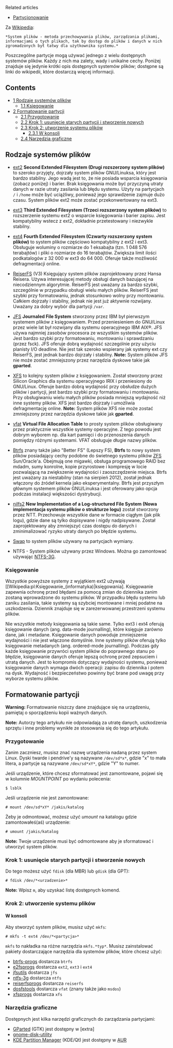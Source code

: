 Related articles

*   [Partycjonowanie](/index.php/Partitioning_(Polski) "Partitioning (Polski)")

Za [Wikipedia](https://en.wikipedia.org/wiki/pl:System_plik%C3%B3w "wikipedia:pl:System plików"):

	*System plików - metoda przechowywania plików, zarządzania plikami, informacjami o tych plikach, tak by dostęp do plików i danych w nich zgromadzonych był łatwy dla użytkownika systemu.*

Poszczególne partycje mogą używać jednego z wielu dostępnych systemów plików. Każdy z nich ma zalety, wady i unikalne cechy. Poniżej znajduje się jedynie krótki opis dostępnych systemów plików; dostępne są linki do wikipedii, które dostarczą więcej informacji.

## Contents

*   [1 Rodzaje systemów plików](#Rodzaje_system.C3.B3w_plik.C3.B3w)
    *   [1.1 Księgowanie](#Ksi.C4.99gowanie)
*   [2 Formatowanie partycji](#Formatowanie_partycji)
    *   [2.1 Przygotowanie](#Przygotowanie)
    *   [2.2 Krok 1: usunięcie starych partycji i stworzenie nowych](#Krok_1:_usuni.C4.99cie_starych_partycji_i_stworzenie_nowych)
    *   [2.3 Krok 2: utworzenie systemu plików](#Krok_2:_utworzenie_systemu_plik.C3.B3w)
        *   [2.3.1 W konsoli](#W_konsoli)
    *   [2.4 Narzędzia graficzne](#Narz.C4.99dzia_graficzne)

## Rodzaje systemów plików

*   [ext2](https://en.wikipedia.org/wiki/pl:ext2 "wikipedia:pl:ext2") **Second Extended Filesystem (Drugi rozszerzony system plików)** to szeroko przyjęty, dojrzały system plików GNU/Linuksa, który jest bardzo stabilny. Jego wadą jest to, że nie posiada wsparcia księgowania (zobacz poniżej) i barier. Brak księgowania może być przyczyną utraty danych w razie utraty zasilania lub błędu systemu. Użyty na partycjach `/` i `/home` może być uciążliwy, ponieważ jego sprawdzenie zajmuje dużo czasu. System plików ext2 może zostać przekonwertowany na ext3.
*   [ext3](https://en.wikipedia.org/wiki/pl:ext3 "wikipedia:pl:ext3") **Third Extended Filesystem (Trzeci rozszerzony system plików)** to rozszerzenie systemu ext2 o wsparcie księgowania i barier zapisu. Jest kompatybilny wstecz z ext2, dokładnie przetestowany i niezwykle stabilny.
*   [ext4](https://en.wikipedia.org/wiki/pl:ext4 "wikipedia:pl:ext4") **Fourth Extended Filesystem (Czwarty rozszerzony system plików)** to system plików częściowo kompatybilny z ext2 i ext3\. Obsługuje woluminy o rozmiarze do 1 eksabajta (tzn. 1 048 576 terabajtów) i pliki o rozmiarze do 16 terabajtów. Zwiększa limit ilości podkatalogów z 32 000 w ext3 do 64 000\. Oferuje także możliwość defragmentacji online.
*   [ReiserFS](https://en.wikipedia.org/wiki/ReiserFS "wikipedia:ReiserFS") (V3) Księgujący system plików zaprojektowany przez Hansa Reisera. Używa interesującej metody obsługi danych bazującej na niecodziennym algorytmie. ReiserFS jest uważany za bardzo szybki, szczególnie w przypadku obsługi wielu małych plików. ReiserFS jest szybki przy formatowaniu, jednak stosunkowo wolny przy montowaniu. Całkiem dojrzały i stabilny, jednak nie jest już aktywnie rozwijany. Uważany za dobry wybór dla partycji `/var`.
*   [JFS](https://en.wikipedia.org/wiki/pl:JFS "wikipedia:pl:JFS") **Journaled File System** stworzony przez IBM był pierwszym systemem plików z księgowaniem. Przed przeniesieniem do GNU/Linux przez wiele lat był rozwijany dla systemu operacyjnego IBM AIX®. JFS używa najmniej zasobów procesora ze wszystkim systemów plików. Jest bardzo szybki przy formatowaniu, montowaniu i sprawdzaniu (przez fsck). JFS oferuje dobrą wydajność szczególnie przy użyciu planisty I/O deadline. Nie jest tak szeroko wspierany jak systemy ext czy ReiserFS, jest jednak bardzo dojrzały i stabilny.
    **Note:** System plików JFS nie może zostać zmniejszony przez narzędzia dyskowe takie jak **gparted**.

*   [XFS](https://en.wikipedia.org/wiki/pl:XFS "wikipedia:pl:XFS") to kolejny system plików z księgowaniem. Został stworzony przez Silicon Graphics dla systemu operacyjnego IRIX i przeniesiony do GNU/Linux. Oferuje bardzo dobrą wydajność przy obsłudze dużych plików i partycji, jest bardzo szybki przy formatowaniu i montowaniu. Przy obsługiwaniu wielu małych plików posiada mniejszą wydajność niż inne systemy plików. XFS jest bardzo dojrzały i umożliwia defragmentację online.
    **Note:** System plików XFS nie może zostać zmniejszony przez narzędzia dyskowe takie jak **gparted**.

*   [vfat](https://en.wikipedia.org/wiki/vfat "wikipedia:vfat") **Virtual File Allocation Table** to prosty system plików obsługiwany przez praktycznie wszystkie systemy operacyjne. Z tego powodu jest dobrym wyborem np. dla kart pamięci i do przenoszenia danych pomiędzy różnymi systemami. VFAT obsługuje długie nazwy plików.
*   [Btrfs](/index.php?title=Btrfs_(Polski)&action=edit&redlink=1 "Btrfs (Polski) (page does not exist)") znany także jako "Better FS" (Lepszy FS), **Btrfs** to nowy system plików posiadający cechy podobne do świetnego systemu plików [ZFS](https://en.wikipedia.org/wiki/ZFS "wikipedia:ZFS") Sun/Oracle'a. Obejmują one migawki, obsługa programowego RAID bez mdadm, sumy konrolne, kopie przyrostowe i kompresję w locie pozwalającą na zwiększenie wydajności i zaoszczędzenie miejsca. Btrfs jest uważany za niestabilny (stan na sierpień 2012), został jednak włączony do źródeł kernela jako eksperymentalny. Btrfs jest przyszłym głównym systemem plików GNU/Linuksa i jest oferowany jako opcja podczas instalacji większości dystrybucji.
*   [nilfs2](https://en.wikipedia.org/wiki/pl:nilfs2 "wikipedia:pl:nilfs2") **New Implementation of a Log-structured File System (Nowa implementacja systemu plików o strukturze logu)** został stworzony przez NTT. Przechowuje wszystkie dane w formacie ciągłym (jak plik logu), gdzie dane są tylko dopisywane i nigdy nadpisywane. Został zaprojektowany aby zmniejszyć czas dostępu do danych i zminimalizować ryzyko utraty danych po błędzie systemu.
*   [Swap](/index.php?title=Swap_(Polski)&action=edit&redlink=1 "Swap (Polski) (page does not exist)") to system plików używany na partycjach wymiany.
*   NTFS - System plików używany przez Windows. Można go zamontować używając [NTFS-3G](/index.php?title=NTFS-3G_(Polski)&action=edit&redlink=1 "NTFS-3G (Polski) (page does not exist)").

### Księgowanie

Wszystkie powyższe systemy z wyjątkiem ext2 używają [[Wikipedia:pl:Księgowanie_(informatyka)|księgowania]. Księgowanie zapewnia ochronę przed błędami za pomocą zmian do dziennika zanim zostaną wprowadzone do systemu plików. W przypadku błędu systemu lub zaniku zasilania, takie systemy są szybciej montowane i mniej podatne na uszkodzenia. Dziennik znajduje się w zarezerwowanej przestrzeni systemu plików.

Nie wszystkie metody księgowania są takie same. Tylko ext3 i ext4 oferują księgowanie danych (ang. data-mode journalling), które księguje zarówno dane, jak i metadane. Księgowanie danych powoduje zmniejszenie wydajności i nie jest włączone domyślnie. Inne systemy plików oferują tylko księgowanie metadanych (ang. ordered-mode journalling). Podczas gdy każde księgowanie przywróci system plików do poprawnego stanu po błędzie, księgowanie danych oferuje lepszą ochronę przed zepsuciem i utratą danych. Jest to kompromis dotyczący wydajności systemu, ponieważ księgowanie danych wymaga dwóch operacji: zapisu do dziennika i potem na dysk. Wydajność i bezpieczeństwo powinny być brane pod uwagę przy wyborze systemu plików.

## Formatowanie partycji

**Warning:** Formatowanie niszczy dane znajdujące się na urządzeniu, pamiętaj o sporządzeniu kopii ważnych danych.

**Note:** Autorzy tego artykułu nie odpowiadają za utratę danych, uszkodzenia sprzętu i inne problemy wynikłe ze stosowania się do tego artykułu.

### Przygotowanie

Zanim zaczniesz, musisz znać nazwę urządzenia nadaną przez system Linux. Dyski twarde i pendrive'y są nazywane `/dev/sd*x*`, gdzie "x" to mała litera, a partycje są nazywane `/dev/sd*xY*`, gdzie "Y" to numer.

Jeśli urządzenie, które chcesz sformatować jest zamontowane, pojawi się w kolumnie *MOUNTPOINT* po wydaniu polecenia:

```
$ lsblk

```

Jeśli urządzenie nie jest zamontowane:

```
# mount /dev/sd*xY* /jakis/katalog

```

Żeby je odmontować, możesz użyć *umount* na katalogu gdzie zamontowałeś(aś) urządzenie:

```
# umount /jakis/katalog

```

**Note:** Twoje urządzenie musi być odmontowane aby je sformatować i utworzyć system plików.

### Krok 1: usunięcie starych partycji i stworzenie nowych

Do tego możesz użyć `fdisk` (dla MBR) lub `gdisk` (dla GPT):

```
# fdisk /dev/*<urzadzenie>*

```

**Note:** Wpisz `m`, aby uzyskać listę dostępnych komend.

### Krok 2: utworzenie systemu plików

#### W konsoli

Aby stworzyć system plików, musisz użyć `mkfs`:

```
# mkfs -t ext4 /dev/*<partycja>*

```

`mkfs` to nakładka na różne narzędzia `mkfs.*typ*`. Musisz zainstalować pakiety dostarczające narzędzia dla systemów plików, które chcesz użyć:

*   [btrfs-progs](https://www.archlinux.org/packages/?name=btrfs-progs) dostarcza `btrfs`
*   [e2fsprogs](https://www.archlinux.org/packages/?name=e2fsprogs) dostarcza `ext2`, `ext3` i `ext4`
*   [jfsutils](https://www.archlinux.org/packages/?name=jfsutils) dostarcza `jfs`
*   [ntfs-3g](https://www.archlinux.org/packages/?name=ntfs-3g) dostarcza `ntfs`
*   [reiserfsprogs](https://www.archlinux.org/packages/?name=reiserfsprogs) dostarcza `reiserfs`
*   [dosfstools](https://www.archlinux.org/packages/?name=dosfstools) dostarcza `vfat` (znany także jako `msdos`)
*   [xfsprogs](https://www.archlinux.org/packages/?name=xfsprogs) dostarcza `xfs`

### Narzędzia graficzne

Dostępnych jest kilka narzędzi graficznych do zarządzania partycjami:

*   [GParted](http://gparted.sourceforge.net/) (GTK) jest dostępny w [extra]
*   [gnome-disk-utility](https://www.archlinux.org/packages/?name=gnome-disk-utility)
*   [KDE Partition Manager](http://www.kde-apps.org/content/show.php/KDE+Partition+Manager?content=89595) (KDE/Qt) jest dostępny w [AUR](/index.php/AUR_(Polski) "AUR (Polski)")